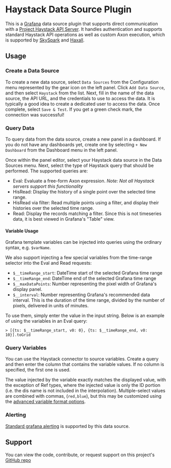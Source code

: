 # Haystack Data Source Plugin

This is a [Grafana](https://grafana.com/grafana/) data source plugin that supports direct communication with a
[Project Haystack API Server](https://project-haystack.org/doc/docHaystack/HttpApi). It handles authentication
and supports standard Haystack API operations as well as custom Axon execution, which is supported by
[SkySpark](https://skyfoundry.com/product) and [Haxall](https://haxall.io/).

## Usage

### Create a Data Source

To create a new data source, select `Data Sources` from the Configuration menu represented by the gear icon on the left
panel. Click `Add Data Source`, and then select `Haystack` from the list. Next, fill in the name of the data source,
the API URL, and the credentials to use to access the data. It is typically a good idea to create a dedicated user
to access the data. Once complete, select `Save & Test`. If you get a green check mark, the connection was successful!

### Query Data

To query data from the data source, create a new panel in a dashboard. If you do not have any dashboards yet, create
one by selecting `+ New Dashboard` from the Dashboard menu in the left panel.

Once within the panel editor, select your Haystack data source in the Data Sources menu. Next, select the type of
Haystack query that should be performed. The supported queries are:

- Eval: Evaluate a free-form Axon expression. _Note: Not all Haystack servers support this functionality_
- HisRead: Display the history of a single point over the selected time range.
- HisRead via filter: Read multiple points using a filter, and display their histories over the selected time range.
- Read: Display the records matching a filter. Since this is not timeseries data, it is best viewed in Grafana's
  "Table" view.

#### Variable Usage

Grafana template variables can be injected into queries using the ordinary syntax, e.g. `$varName`.

We also support injecting a few special variables from the time-range selector into the Eval and Read requests:

- `$__timeRange_start`: DateTime start of the selected Grafana time range
- `$__timeRange_end`: DateTime end of the selected Grafana time range
- `$__maxDataPoints`: Number representing the pixel width of Grafana's display panel.
- `$__interval`: Number representing Grafana's recommended data interval. This is the duration of the time range,
  divided by the number of pixels, delivered in units of minutes.

To use them, simply enter the value in the input string. Below is an example of using the variables in an Eval query:

```
> [{ts: $__timeRange_start, v0: 0}, {ts: $__timeRange_end, v0: 10}].toGrid
```

### Query Variables

You can use the Haystack connector to source variables. Create a query and then enter the column that contains the
variable values. If no column is specified, the first one is used.

The value injected by the variable exactly matches the displayed value, with the exception of Ref types, where the
injected value is only the ID portion (i.e. the dis name is not included in the interpolation). Multiple-select values
are combined with commas, (`red,blue`), but this may be customized using the
[advanced variable format options](https://grafana.com/docs/grafana/latest/dashboards/variables/variable-syntax/#advanced-variable-format-options).

### Alerting

[Standard grafana alerting](https://grafana.com/docs/grafana/latest/alerting/) is supported by this data source.

## Support

You can view the code, contribute, or request support on this project's
[GitHub repo](https://github.com/NeedleInAJayStack/needleinajaystack-haystack-datasource)
